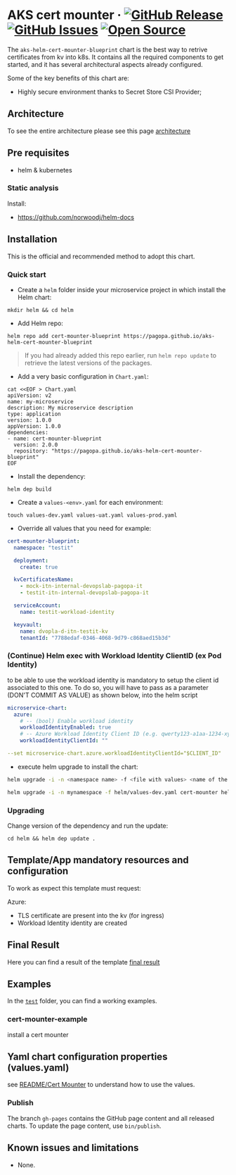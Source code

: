 # AKS cert mounter &middot; [![GitHub Release](https://img.shields.io/github/v/release/pagopa/aks-helm-cert-mounter-blueprint?style=flat)](https://github.com/pagopa/aks-helm-cert-mounter-blueprint/releases) [![GitHub Issues](https://img.shields.io/github/issues/pagopa/aks-helm-cert-mounter-blueprint?style=flat)](https://github.com/pagopa/aks-helm-cert-mounter-blueprint/issues) [![Open Source](https://badges.frapsoft.com/os/v1/open-source.svg?v=103)](https://opensource.org/)

The `aks-helm-cert-mounter-blueprint` chart is the best way to retrive certificates from kv into k8s. It contains all the required
components to get started, and it has several architectural aspects already
configured.

Some of the key benefits of this chart are:

- Highly secure environment thanks to Secret Store CSI Provider;

## Architecture

To see the entire architecture please see this page [architecture](docs/ARCHITECTURE.md)

## Pre requisites

- helm & kubernetes

### Static analysis

Install:

- <https://github.com/norwoodj/helm-docs>

## Installation

This is the official and recommended method to adopt this chart.

### Quick start

- Create a `helm` folder inside your microservice project in which install the
Helm chart:

```shell
mkdir helm && cd helm
```

- Add Helm repo:

```shell
helm repo add cert-mounter-blueprint https://pagopa.github.io/aks-helm-cert-mounter-blueprint
```

> If you had already added this repo earlier, run `helm repo update` to retrieve
> the latest versions of the packages.

- Add a very basic configuration in `Chart.yaml`:

```shell
cat <<EOF > Chart.yaml
apiVersion: v2
name: my-microservice
description: My microservice description
type: application
version: 1.0.0
appVersion: 1.0.0
dependencies:
- name: cert-mounter-blueprint
  version: 2.0.0
  repository: "https://pagopa.github.io/aks-helm-cert-mounter-blueprint"
EOF
```

- Install the dependency:

```shell
helm dep build
```

- Create a `values-<env>.yaml` for each environment:

```shell
touch values-dev.yaml values-uat.yaml values-prod.yaml
```

- Override all values that you need for example:

```yaml
cert-mounter-blueprint:
  namespace: "testit"

  deployment:
    create: true

  kvCertificatesName:
    - mock-itn-internal-devopslab-pagopa-it
    - testit-itn-internal-devopslab-pagopa-it

  serviceAccount:
    name: testit-workload-identity

  keyvault:
    name: dvopla-d-itn-testit-kv
    tenantId: "7788edaf-0346-4068-9d79-c868aed15b3d"
```

### (Continue) Helm exec with Workload Identity ClientID (ex Pod Identity)

to be able to use the workload identity is mandatory to setup the client id associated to this one. To do so, you will have to pass as a parameter (DON'T COMMIT AS VALUE) as shown below, into the helm script

```yaml
microservice-chart:
  azure:
    # -- (bool) Enable workload identity
    workloadIdentityEnabled: true
    # -- Azure Workload Identity Client ID (e.g. qwerty123-a1aa-1234-xyza-qwerty123)
    workloadIdentityClientId: ""
```

```yaml
--set microservice-chart.azure.workloadIdentityClientId="$CLIENT_ID"
```

- execute helm upgrade to install the chart:

```sh
helm upgrade -i -n <namespace name> -f <file with values> <name of the helm chart> <chart folder> --set microservice-chart.azure.workloadIdentityClientId="$CLIENT_ID"

helm upgrade -i -n mynamespace -f helm/values-dev.yaml cert-mounter helm --set microservice-chart.azure.workloadIdentityClientId="$CLIENT_ID"
```

### Upgrading

Change version of the dependency and run the update:

```shell
cd helm && helm dep update .
```

## Template/App mandatory resources and configuration

To work as expect this template must request:

Azure:

- TLS certificate are present into the kv (for ingress)
- Workload Identity identity are created

## Final Result

Here you can find a result of the template [final result](docs/FINAL_RESULT_EXAMPLE.md)

## Examples

In the [`test`](test/) folder, you can find a working examples.

### cert-mounter-example

install a cert mounter

## Yaml chart configuration properties (values.yaml)

see [README/Cert Mounter](charts/cert-mounter-blueprint/README.md) to understand how to use the values.

### Publish

The branch `gh-pages` contains the GitHub page content and all released charts.
To update the page content, use `bin/publish`.

## Known issues and limitations

- None.
